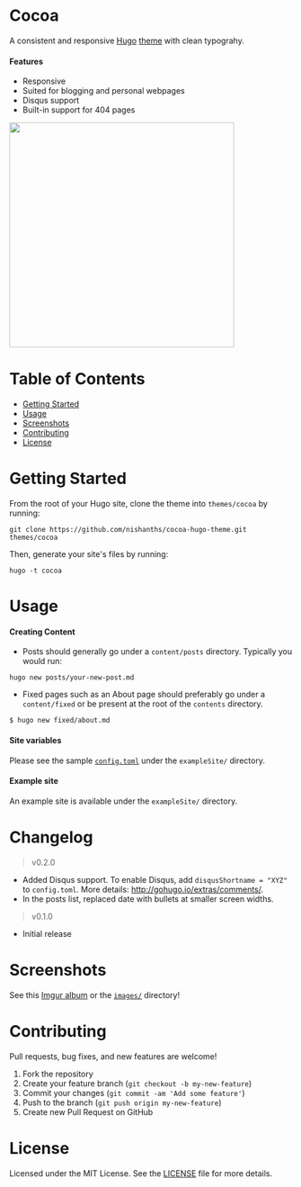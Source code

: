 # Cocoa

A consistent and responsive [Hugo](http://gohugo.io) [theme](https://github.com/spf13/hugoThemes/) with clean typograhy.

#### Features

* Responsive
* Suited for blogging and personal webpages
* Disqus support
* Built-in support for 404 pages

<img src="http://i.imgur.com/VRVAxeS.png" width="400">

# Table of Contents

* [Getting Started](#getting-started)
* [Usage](#usage)
* [Screenshots](#screenshots)
* [Contributing](#contributing)
* [License](#license)

# Getting Started 

From the root of your Hugo site, clone the theme into `themes/cocoa` by running:

````
git clone https://github.com/nishanths/cocoa-hugo-theme.git themes/cocoa
````

Then, generate your site's files by running:

````
hugo -t cocoa
````

# Usage

#### Creating Content

* Posts should generally go under a `content/posts` directory. Typically you would run:

````
hugo new posts/your-new-post.md
````

* Fixed pages such as an About page should preferably go under a `content/fixed` or be present at the root of the `contents` directory.

````
$ hugo new fixed/about.md
````

#### Site variables

Please see the sample [`config.toml`](https://github.com/nishanths/cocoa-hugo-theme/blob/master/exampleSite/config.toml) under the `exampleSite/` directory. 

#### Example site

An example site is available under the `exampleSite/` directory. 

# Changelog

> v0.2.0

* Added Disqus support. To enable Disqus, add `disqusShortname = "XYZ"` to `config.toml`. More details: <http://gohugo.io/extras/comments/>.
* In the posts list, replaced date with bullets at smaller screen widths.

> v0.1.0

* Initial release


# Screenshots

See this [Imgur album](http://imgur.com/a/skabh) or the [`images/`](https://github.com/nishanths/cocoa-hugo-theme/tree/master/images) directory!

# Contributing

Pull requests, bug fixes, and new features are welcome!

1. Fork the repository
2. Create your feature branch (`git checkout -b my-new-feature`)
3. Commit your changes (`git commit -am 'Add some feature'`)
4. Push to the branch (`git push origin my-new-feature`)
5. Create new Pull Request on GitHub

# License

Licensed under the MIT License. See the [LICENSE](https://github.com/nishanths/cocoa-hugo-theme/blob/master/LICENSE.md) file for more details.
